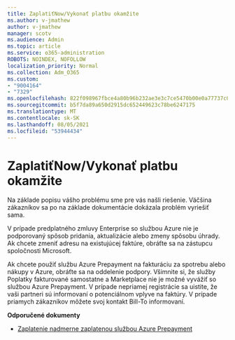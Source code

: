 ```yaml
---
title: ZaplatiťNow/Vykonať platbu okamžite
ms.author: v-jmathew
author: v-jmathew
manager: scotv
ms.audience: Admin
ms.topic: article
ms.service: o365-administration
ROBOTS: NOINDEX, NOFOLLOW
localization_priority: Normal
ms.collection: Adm_O365
ms.custom:
- "9004164"
- "7329"
ms.openlocfilehash: 822f098967fbce4a80b96b232ae3e3c7ce5470b00e0a77737c090798ca6945fc
ms.sourcegitcommit: b5f7da89a650d2915dc652449623c78be6247175
ms.translationtype: MT
ms.contentlocale: sk-SK
ms.lasthandoff: 08/05/2021
ms.locfileid: "53944434"
---
```

# <a name="paynowmake-payment-immediately"></a>ZaplatiťNow/Vykonať platbu okamžite

Na základe popisu vášho problému sme pre vás našli riešenie. Väčšina zákazníkov sa po na základe dokumentácie dokázala problém vyriešiť sama.

V prípade predplatného zmluvy Enterprise so službou Azure nie je podporovaný spôsob pridania, aktualizácie alebo zmeny spôsobu úhrady. Ak chcete zmeniť adresu na existujúcej faktúre, obráťte sa na zástupcu spoločnosti Microsoft.

Ak chcete použiť službu Azure Prepayment na fakturáciu za spotrebu alebo nákupy v Azure, obráťte sa na oddelenie podpory. Všimnite si, že služby Poplatky fakturované samostatne a Marketplace nie je možné vyvážiť so službou Azure Prepayment. V prípade nepriamej registrácie sa uistite, že vaši partneri sú informovaní o potenciálnom vplyve na faktúry. V prípade priamych zákazníkov môžete svoj kontakt Bill-To informovaní.

**Odporučené dokumenty**

- [Zaplatenie nadmerne zaplatenou službou Azure Prepayment](https://docs.microsoft.com/azure/cost-management-billing/manage/ea-portal-enrollment-invoices#pay-your-overage-with-your-azure-prepayment)
